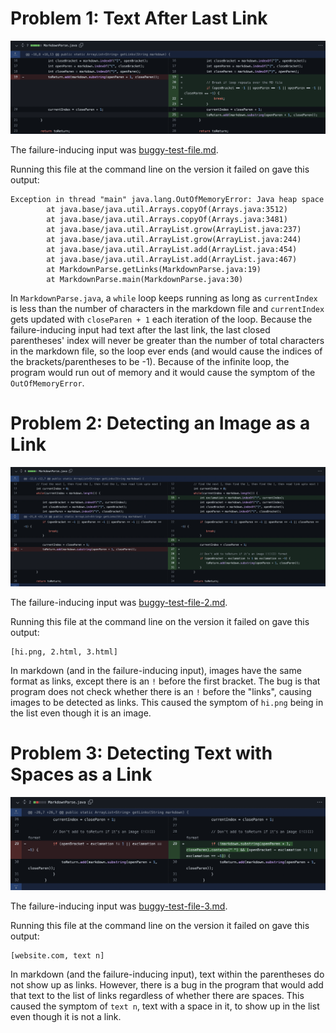 # Problem 1: Text After Last Link

![bug 1 code change](../../img/lab2/bug1-code-change.png)

The failure-inducing input was [buggy-test-file.md](https://github.com/srnq/markdown-parser/blob/main/buggy-test-file.md).

Running this file at the command line on the version it failed on gave this output:

```
Exception in thread "main" java.lang.OutOfMemoryError: Java heap space
        at java.base/java.util.Arrays.copyOf(Arrays.java:3512)
        at java.base/java.util.Arrays.copyOf(Arrays.java:3481)
        at java.base/java.util.ArrayList.grow(ArrayList.java:237)
        at java.base/java.util.ArrayList.grow(ArrayList.java:244)
        at java.base/java.util.ArrayList.add(ArrayList.java:454)
        at java.base/java.util.ArrayList.add(ArrayList.java:467)
        at MarkdownParse.getLinks(MarkdownParse.java:19)
        at MarkdownParse.main(MarkdownParse.java:30)
```

In `MarkdownParse.java`, a `while` loop keeps running as long as `currentIndex` is less than the number of characters in the markdown file and `currentIndex` gets updated with `closeParen + 1` each iteration of the loop. Because the failure-inducing input had text after the last link, the last closed parentheses' index will never be greater than the number of total characters in the markdown file, so the loop ever ends (and would cause the indices of the brackets/parentheses to be -1). Because of the infinite loop, the program would run out of memory and it would cause the symptom of the `OutOfMemoryError`. 

# Problem 2: Detecting an Image as a Link

![bug 2 code change](../../img/lab2/bug2-code-change.png)

The failure-inducing input was [buggy-test-file-2.md](https://github.com/srnq/markdown-parser/blob/main/buggy-test-file-2.md).

Running this file at the command line on the version it failed on gave this output:

```
[hi.png, 2.html, 3.html]
```

In markdown (and in the failure-inducing input), images have the same format as links, except there is an `!` before the first bracket. The bug is that program does not check whether there is an `!` before the "links", causing images to be detected as links. This caused the symptom of `hi.png` being in the list even though it is an image.

# Problem 3: Detecting Text with Spaces as a Link

![bug 3 code change](../../img/lab2/bug3-code-change.png)

The failure-inducing input was [buggy-test-file-3.md](https://github.com/srnq/markdown-parser/blob/main/buggy-test-file-3.md).

Running this file at the command line on the version it failed on gave this output:

```
[website.com, text n]
```

In markdown (and the failure-inducing input), text within the parentheses do not show up as links. However, there is a bug in the program that would add that text to the list of links regardless of whether there are spaces. This caused the symptom of `text n`, text with a space in it, to show up in the list even though it is not a link.
